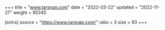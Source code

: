 +++
title = "www.tarsnap.com"
date = "2022-03-22"
updated = "2022-11-27"
weight = 95345

[extra]
source = "https://www.tarsnap.com/"
ratio = 3
size = 93
+++
